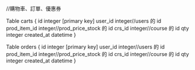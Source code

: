 //購物車、訂單、優惠券

Table carts {
  id integer [primary key]
  user_id integer//users 的 id
  prod_item_id integer//prod_price_stock 的 id
  crs_id integer//course 的 id
  qty integer
  created_at datetime
}

Table orders {
  id integer [primary key]
  user_id integer//users 的 id
  prod_item_id integer//prod_price_stock 的 id
  crs_id integer//course 的 id
  qty integer
  created_at datetime
}